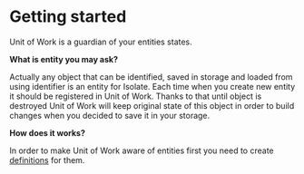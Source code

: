 # Getting started

Unit of Work is a guardian of your entities states.

**What is entity you may ask?**

Actually any object that can be identified, saved in storage and loaded from using identifier is an entity for Isolate.
Each time when you create new entity it should be registered in Unit of Work. Thanks to that until object is destroyed
Unit of Work will keep original state of this object in order to build changes when you decided to save it in your storage.

**How does it works?**

In order to make Unit of Work aware of entities first you need to create [definitions](entity-definition.md) for them.



